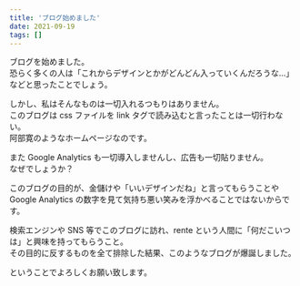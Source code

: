 ```yaml
---
title: 'ブログ始めました'
date: 2021-09-19
tags: []
---
```


ブログを始めました。  
恐らく多くの人は「これからデザインとかがどんどん入っていくんだろうな...」などと思ったことでしょう。

しかし、私はそんなものは一切入れるつもりはありません。  
このブログは css ファイルを link タグで読み込むと言ったことは一切行わない。  
阿部寛のようなホームページなのです。

また Google Analytics も一切導入しませんし、広告も一切貼りません。  
なぜでしょうか？

このブログの目的が、金儲けや「いいデザインだね」と言ってもらうことや Google Analytics の数字を見て気持ち悪い笑みを浮かべることではないからです。

検索エンジンや SNS 等でこのブログに訪れ、rente という人間に「何だこいつは」と興味を持ってもらうこと。  
その目的に反するものを全て排除した結果、このようなブログが爆誕しました。

ということでよろしくお願い致します。
